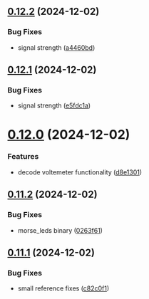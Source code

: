 ## [0.12.2](https://github.com/olipayne/Arduino-Morse-Radio/compare/v0.12.1...v0.12.2) (2024-12-02)


### Bug Fixes

* signal strength ([a4460bd](https://github.com/olipayne/Arduino-Morse-Radio/commit/a4460bd481ff1dca21b877866e6b2c6998294372))



## [0.12.1](https://github.com/olipayne/Arduino-Morse-Radio/compare/v0.12.0...v0.12.1) (2024-12-02)


### Bug Fixes

* signal strength ([e5fdc1a](https://github.com/olipayne/Arduino-Morse-Radio/commit/e5fdc1a99cc282323b3798d004923c92d94f6bb8))



# [0.12.0](https://github.com/olipayne/Arduino-Morse-Radio/compare/v0.11.2...v0.12.0) (2024-12-02)


### Features

* decode voltemeter functionality ([d8e1301](https://github.com/olipayne/Arduino-Morse-Radio/commit/d8e130109182741b92d16ca45a2bdc1dc717065e))



## [0.11.2](https://github.com/olipayne/Arduino-Morse-Radio/compare/v0.11.1...v0.11.2) (2024-12-02)


### Bug Fixes

* morse_leds binary ([0263f61](https://github.com/olipayne/Arduino-Morse-Radio/commit/0263f61774758f596dd3b50c970cfada32855584))



## [0.11.1](https://github.com/olipayne/Arduino-Morse-Radio/compare/v0.11.0...v0.11.1) (2024-12-02)


### Bug Fixes

* small reference fixes ([c82c0f1](https://github.com/olipayne/Arduino-Morse-Radio/commit/c82c0f13fc3179c98e915f89ea60878f9da4e211))



